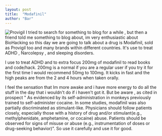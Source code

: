```yaml
---
layout: post
title:  "Modafinil"
author: "Bar"
---
```

 ![Provigil](http://insecu.re/images/provigil.png)
I tried to search for something to blog for a while , but then a friend told me something to blog about,  im very enthusiastic about BioHacking so this day we are going to talk about a drug is Modafinil, sold as Provigil too and many brands within different countries. It's use to treat ADHD , Narcolepsy , and sleeping disorders.

I use to treat ADHD and to extra focus 200mg of modafinil to read books and code/hack. 200mg is a normal if you are a regular user if you try it for the first time I would recommend 50mg to 100mg. It kicks in fast and the high peaks are from the 2 and 4 hours when taken orally.

I feel the sensation that Im more awake and i have more energy to do all the stuff in the day that i wouldn't do if i haven't got it.
But be aware , as cited in prospect " As evidenced by its self-administration in monkeys previously trained to self-administer cocaine. In some studies, modafinil was also partially discriminated as stimulant-like. Physicians should follow patients closely, especially those with a history of drug and/or stimulant(e.g., methylphenidate, amphetamine, or cocaine) abuse. Patients should be observed for signs of misuse or abuse (e.g., instrumentation of doses or drug-seeking behavior)". So use it carefully and use it for good.
